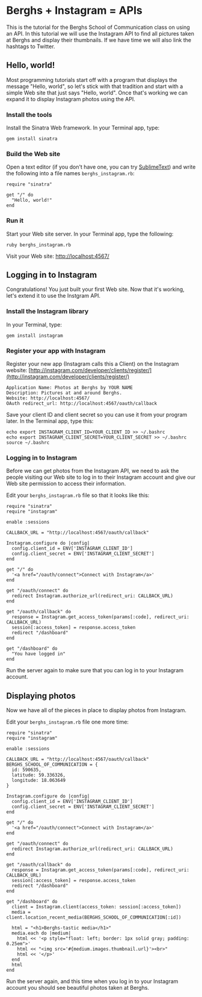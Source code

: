 # Berghs + Instagram = APIs

This is the tutorial for the Berghs School of Communication class on
using an API. In this tutorial we will use the Instagram API to find all
pictures taken at Berghs and display their thumbnails. If we have time
we will also link the hashtags to Twitter.

## Hello, world!

Most programming tutorials start off with a program that displays the message
"Hello, world", so let's stick with that tradition and start with a simple Web
site that just says "Hello, world". Once that's working we can expand it to
display Instagram photos using the API.

### Install the tools

Install the Sinatra Web framework. In your Terminal app, type:

    gem install sinatra

### Build the Web site

Open a text editor (if you don't have one, you can try
[SublimeText](http://www.sublimetext.com/2)) and write the following into a file
names `berghs_instagram.rb`:

    require "sinatra"

    get "/" do
      "Hello, world!"
    end

### Run it

Start your Web site server. In your Terminal app, type the following:

    ruby berghs_instagram.rb

Visit your Web site: [http://localhost:4567/](http://localhost:4567/)

## Logging in to Instagram

Congratulations! You just built your first Web site. Now that it's working,
let's extend it to use the Instgram API.

### Install the Instagram library

In your Terminal, type:

    gem install instagram

### Register your app with Instagram

Register your new app (Instagram calls this a Client) on the Instagram website:
[http://instagram.com/developer/clients/register/](http://instagram.com/developer/clients/register/)

    Application Name: Photos at Berghs by YOUR NAME
    Description: Pictures at and around Berghs.
    Website: http://localhost:4567/
    OAuth redirect_url: http://localhost:4567/oauth/callback

Save your client ID and client secret so you can use it from your
program later. In the Terminal app, type this:

    echo export INSTAGRAM_CLIENT_ID=YOUR_CLIENT_ID >> ~/.bashrc
    echo export INSTAGRAM_CLIENT_SECRET=YOUR_CLIENT_SECRET >> ~/.bashrc
    source ~/.bashrc

### Logging in to Instagram

Before we can get photos from the Instagram API, we need to ask the people
visiting our Web site to log in to their Instagram account and give our Web site
permission to access their information.

Edit your `berghs_instagram.rb` file so that it looks like this:

    require "sinatra"
    require "instagram"
    
    enable :sessions
    
    CALLBACK_URL = "http://localhost:4567/oauth/callback"
    
    Instagram.configure do |config|
      config.client_id = ENV['INSTAGRAM_CLIENT_ID']
      config.client_secret = ENV['INSTAGRAM_CLIENT_SECRET']
    end
    
    get "/" do
      '<a href="/oauth/connect">Connect with Instagram</a>'
    end
    
    get "/oauth/connect" do
      redirect Instagram.authorize_url(redirect_uri: CALLBACK_URL)
    end
    
    get "/oauth/callback" do
      response = Instagram.get_access_token(params[:code], redirect_uri: CALLBACK_URL)
      session[:access_token] = response.access_token
      redirect "/dashboard"
    end
    
    get "/dashboard" do
      "You have logged in"
    end

Run the server again to make sure that you can log in to your Instagram account.

## Displaying photos

Now we have all of the pieces in place to display photos from Instagram.

Edit your `berghs_instagram.rb` file one more time:

    require "sinatra"
    require "instagram"
    
    enable :sessions
    
    CALLBACK_URL = "http://localhost:4567/oauth/callback"
    BERGHS_SCHOOL_OF_COMMUNICATION = {
      id: 590635,
      latitude: 59.336326,
      longitude: 18.063649
    }
    
    Instagram.configure do |config|
      config.client_id = ENV['INSTAGRAM_CLIENT_ID']
      config.client_secret = ENV['INSTAGRAM_CLIENT_SECRET']
    end
    
    get "/" do
      '<a href="/oauth/connect">Connect with Instagram</a>'
    end
    
    get "/oauth/connect" do
      redirect Instagram.authorize_url(redirect_uri: CALLBACK_URL)
    end
    
    get "/oauth/callback" do
      response = Instagram.get_access_token(params[:code], redirect_uri: CALLBACK_URL)
      session[:access_token] = response.access_token
      redirect "/dashboard"
    end
    
    get "/dashboard" do
      client = Instagram.client(access_token: session[:access_token])
      media = client.location_recent_media(BERGHS_SCHOOL_OF_COMMUNICATION[:id])
    
      html = "<h1>Berghs-tastic media</h1>"
      media.each do |medium|
        html << '<p style="float: left; border: 1px solid gray; padding: 0.25em">'
        html << "<img src='#{medium.images.thumbnail.url}'><br>"
        html << '</p>'
      end
      html
    end

Run the server again, and this time when you log in to your Instagram account
you should see beautiful photos taken at Berghs.
